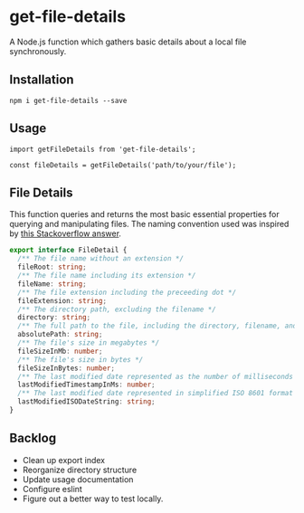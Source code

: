 # get-file-details

A Node.js function which gathers basic details about a local file synchronously.

## Installation

```
npm i get-file-details --save
```

## Usage

```
import getFileDetails from 'get-file-details';

const fileDetails = getFileDetails('path/to/your/file');
```

## File Details

This function queries and returns the most basic essential properties for querying and manipulating files. The naming convention used was inspired by [this Stackoverflow answer](https://stackoverflow.com/a/2235762).

```ts
export interface FileDetail {
  /** The file name without an extension */
  fileRoot: string;
  /** The file name including its extension */
  fileName: string;
  /** The file extension including the preceeding dot */
  fileExtension: string;
  /** The directory path, excluding the filename */
  directory: string;
  /** The full path to the file, including the directory, filename, and extension */
  absolutePath: string;
  /** The file's size in megabytes */
  fileSizeInMb: number;
  /** The file's size in bytes */
  fileSizeInBytes: number;
  /** The last modified date represented as the number of milliseconds since the Unix Epoch */
  lastModifiedTimestampInMs: number;
  /** The last modified date represented in simplified ISO 8601 format */
  lastModifiedISODateString: string;
}
```

## Backlog

- Clean up export index
- Reorganize directory structure
- Update usage documentation
- Configure eslint
- Figure out a better way to test locally.
